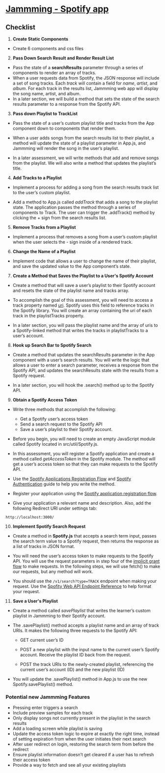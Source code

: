 # [Jammming - Spotify app](jumbled-land.surge.sh)

## Checklist

1. **Create Static Components**
   
- Create 6 components and css files

2. **Pass Down Search Result and Render Result List**

- Pass the state of a **searchResults** parameter through a series of components to render an array of tracks.
- When a user requests data from Spotify, the JSON response will include a set of song tracks. Each *track* will contain a field for *name*, *artist*, and *album*. For each track in the results list, Jammming web app will display the song name, artist, and album.
- In a later section, we will build a method that sets the state of the search results parameter to a response from the Spotify API.

3. **Pass down Playlist to TrackList**

- Pass the state of a user’s custom playlist title and tracks from the App component down to components that render them.

- When a user adds songs from the search results list to their playlist, a method will update the state of a playlist parameter in App.js, and Jammming will render the song in the user’s playlist.

- In a later assessment, we will write methods that add and remove songs from the playlist. We will also write a method that updates the playlist’s title.

4. **Add Tracks to a Playlist**
   
- Implement a process for adding a song from the search results track list to the user’s custom playlist.

- Add a method to App.js called *addTrack* that adds a song to the playlist state. The application passes the method through a series of components to Track. The user can trigger the .addTrack() method by clicking the + sign from the search results list.

5. **Remove Tracks from a Playlist**

- Implement a process that removes a song from a user’s custom playlist when the user selects the - sign inside of a rendered track. 

6. **Change the Name of a Playlist**
   
- Implement code that allows a user to change the name of their playlist, and save the updated value to the App component’s state.

7. **Create a Method that Saves the Playlist to a User's Spotify  Account**

- Create a method that will save a user’s playlist to their Spotify account and resets the state of the playlist name and tracks array.

- To accomplish the goal of this assessment, you will need to access a track property named [uri](https://developer.spotify.com/documentation/web-api/). Spotify uses this field to reference tracks in the Spotify library. You will create an array containing the uri of each track in the playlistTracks property.

- In a later section, you will pass the playlist name and the array of uris to a Spotify-linked method that writes the tracks in playlistTracks to a user’s account.

8. **Hook up Search Bar to Spotify Search**

- Create a method that updates the searchResults parameter in the App component with a user’s search results. You will write the logic that allows a user to enter a search parameter, receives a response from the Spotify API, and updates the searchResults state with the results from a Spotify request.

- In a later section, you will hook the .search() method up to the Spotify API.

9. **Obtain a Spotify Access Token**

- Write three methods that accomplish the following:

  - Get a Spotify user’s access token
  - Send a search request to the Spotify API
  - Save a user’s playlist to their Spotify account.

- Before you begin, you will need to create an empty JavaScript module called Spotify located in src/util/Spotify.js.

- In this assessment, you will register a Spotify application and create a method called *getAccessToken* in the Spotify module. The method will get a user’s access token so that they can make requests to the Spotify API.

- Use the [Spotify Applications Registration Flow](https://developer.spotify.com/dashboard/) and [Spotify Authentication](https://developer.spotify.com/documentation/general/guides/authorization-guide/) guide to help you write the method.

- Register your application using the [Spotify application registration flow](https://developer.spotify.com/dashboard/applications).

- Give your application a relevant name and description. Also, add the following Redirect URI under settings tab:

`http://localhost:3000/`

10. **Implement Spotify Search Request**

- Create a method in **Spotify.js** that accepts a search term input, passes the search term value to a Spotify request, then returns the response as a list of tracks in JSON format.

- You will need the user’s access token to make requests to the Spotify API. You will use the request parameters in step four of the [implicit grant flow](https://developer.spotify.com/documentation/general/guides/authorization-guide/) to make requests. In the following steps, we will use fetch() to make our requests, but any method will work.

- You should use the `/v1/search?type=TRACK` endpoint when making your request. Use the [Spofity Web API Endpoint Reference](https://developer.spotify.com/documentation/web-api/reference/) to help format your request.

11. **Save a User's Playlist**
    
- Create a method called *savePlaylist* that writes the learner’s custom playlist in Jammming to their Spotify account.

- The .savePlaylist() method accepts a playlist name and an array of track URIs. It makes the following three requests to the Spotify API:

  - GET current user’s ID
  
  - POST a new playlist with the input name to the current user’s Spotify account. Receive the playlist ID back from the request.
  
  - POST the track URIs to the newly-created playlist, referencing the current user’s account (ID) and the new playlist (ID)

- You will update the .savePlaylist() method in App.js to use the new Spotify.savePlaylist() method.

### Potential new Jammming Features

- Pressing enter triggers a search
- Include preview samples for each track
- Only display songs not currently present in the playlist in the search results
- Add a loading screen while playlist is saving
- Update the access token logic to expire at exactly the right time, instead of setting expiration from when the user initiates their next search
- After user redirect on login, restoring the search term from before the redirect
- Ensure playlist information doesn’t get cleared if a user has to refresh their access token
- Provide a way to fetch and see all your existing playlists
